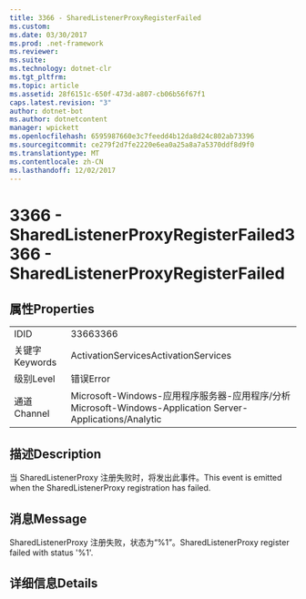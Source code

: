 ```yaml
---
title: 3366 - SharedListenerProxyRegisterFailed
ms.custom: 
ms.date: 03/30/2017
ms.prod: .net-framework
ms.reviewer: 
ms.suite: 
ms.technology: dotnet-clr
ms.tgt_pltfrm: 
ms.topic: article
ms.assetid: 28f6151c-650f-473d-a807-cb06b56f67f1
caps.latest.revision: "3"
author: dotnet-bot
ms.author: dotnetcontent
manager: wpickett
ms.openlocfilehash: 6595987660e3c7feedd4b12da8d24c802ab73396
ms.sourcegitcommit: ce279f2d7fe2220e6ea0a25a8a7a5370ddf8d9f0
ms.translationtype: MT
ms.contentlocale: zh-CN
ms.lasthandoff: 12/02/2017
---
```

# <a name="3366---sharedlistenerproxyregisterfailed"></a><span data-ttu-id="5b0ca-102">3366 - SharedListenerProxyRegisterFailed</span><span class="sxs-lookup"><span data-stu-id="5b0ca-102">3366 - SharedListenerProxyRegisterFailed</span></span>
## <a name="properties"></a><span data-ttu-id="5b0ca-103">属性</span><span class="sxs-lookup"><span data-stu-id="5b0ca-103">Properties</span></span>  
  
|||  
|-|-|  
|<span data-ttu-id="5b0ca-104">ID</span><span class="sxs-lookup"><span data-stu-id="5b0ca-104">ID</span></span>|<span data-ttu-id="5b0ca-105">3366</span><span class="sxs-lookup"><span data-stu-id="5b0ca-105">3366</span></span>|  
|<span data-ttu-id="5b0ca-106">关键字</span><span class="sxs-lookup"><span data-stu-id="5b0ca-106">Keywords</span></span>|<span data-ttu-id="5b0ca-107">ActivationServices</span><span class="sxs-lookup"><span data-stu-id="5b0ca-107">ActivationServices</span></span>|  
|<span data-ttu-id="5b0ca-108">级别</span><span class="sxs-lookup"><span data-stu-id="5b0ca-108">Level</span></span>|<span data-ttu-id="5b0ca-109">错误</span><span class="sxs-lookup"><span data-stu-id="5b0ca-109">Error</span></span>|  
|<span data-ttu-id="5b0ca-110">通道</span><span class="sxs-lookup"><span data-stu-id="5b0ca-110">Channel</span></span>|<span data-ttu-id="5b0ca-111">Microsoft-Windows-应用程序服务器-应用程序/分析</span><span class="sxs-lookup"><span data-stu-id="5b0ca-111">Microsoft-Windows-Application Server-Applications/Analytic</span></span>|  
  
## <a name="description"></a><span data-ttu-id="5b0ca-112">描述</span><span class="sxs-lookup"><span data-stu-id="5b0ca-112">Description</span></span>  
 <span data-ttu-id="5b0ca-113">当 SharedListenerProxy 注册失败时，将发出此事件。</span><span class="sxs-lookup"><span data-stu-id="5b0ca-113">This event is emitted when the SharedListenerProxy registration has failed.</span></span>  
  
## <a name="message"></a><span data-ttu-id="5b0ca-114">消息</span><span class="sxs-lookup"><span data-stu-id="5b0ca-114">Message</span></span>  
 <span data-ttu-id="5b0ca-115">SharedListenerProxy 注册失败，状态为“%1”。</span><span class="sxs-lookup"><span data-stu-id="5b0ca-115">SharedListenerProxy register failed with status '%1'.</span></span>  
  
## <a name="details"></a><span data-ttu-id="5b0ca-116">详细信息</span><span class="sxs-lookup"><span data-stu-id="5b0ca-116">Details</span></span>
